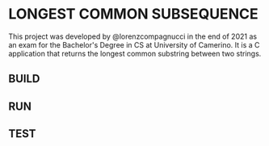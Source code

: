 # LONGEST COMMON SUBSEQUENCE
This project was developed by @lorenzcompagnucci in the end of 2021 as an exam for the Bachelor's Degree in CS at University of Camerino.
It is a C application that returns the longest common substring between two strings.

## BUILD



## RUN


## TEST